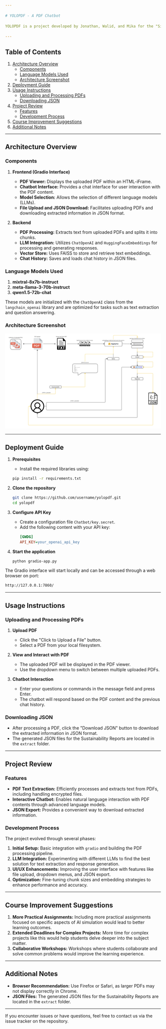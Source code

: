 ```yaml
---

# YOLOPDF - A PDF Chatbot

YOLOPDF is a project developed by Jonathan, Walid, and Mika for the "Simulation of AI Agents" class. This project demonstrates how AI can interact with PDF documents, extract relevant information, and facilitate user interaction through a chatbot interface.

---
```


## Table of Contents

1. [Architecture Overview](#architecture-overview)
   - [Components](#components)
   - [Language Models Used](#language-models-used)
   - [Architecture Screenshot](#architecture-screenshot)
2. [Deployment Guide](#deployment-guide)
3. [Usage Instructions](#usage-instructions)
   - [Uploading and Processing PDFs](#uploading-and-processing-pdfs)
   - [Downloading JSON](#downloading-json)
4. [Project Review](#project-review)
   - [Features](#features)
   - [Development Process](#development-process)
5. [Course Improvement Suggestions](#course-improvement-suggestions)
6. [Additional Notes](#additional-notes)

---

## Architecture Overview

### Components

1. **Frontend (Gradio Interface)**
   - **PDF Viewer:** Displays the uploaded PDF within an HTML-iFrame.
   - **Chatbot Interface:** Provides a chat interface for user interaction with the PDF content.
   - **Model Selection:** Allows the selection of different language models (LLMs).
   - **File Upload and JSON Download:** Facilitates uploading PDFs and downloading extracted information in JSON format.

2. **Backend**
   - **PDF Processing:** Extracts text from uploaded PDFs and splits it into chunks.
   - **LLM Integration:** Utilizes `ChatOpenAI` and `HuggingFaceEmbeddings` for processing and generating responses.
   - **Vector Store:** Uses FAISS to store and retrieve text embeddings.
   - **Chat History:** Saves and loads chat history in JSON files.

### Language Models Used

1. **mixtral-8x7b-instruct**
2. **meta-llama-3-70b-instruct**
3. **qwen1.5-72b-chat**

These models are initialized with the `ChatOpenAI` class from the `langchain_openai` library and are optimized for tasks such as text extraction and question answering.

### Architecture Screenshot

![Architecture Screenshot](images/architecture.png)


---

## Deployment Guide

1. **Prerequisites**
   - Install the required libraries using:
   ```bash
   pip install -r requirements.txt
   ```

2. **Clone the repository**
   ```bash
   git clone https://github.com/username/yolopdf.git
   cd yolopdf
   ```

3. **Configure API Key**
   - Create a configuration file `Chatbot/key.secret`.
   - Add the following content with your API key:
     ```ini
     [GWDG]
     API_KEY=your_openai_api_key
     ```

4. **Start the application**
   ```bash
   python gradio-app.py
   ```


The Gradio interface will start locally and can be accessed through a web browser on port:

```bash
http://127.0.0.1:7860/
```

---

## Usage Instructions

### Uploading and Processing PDFs

1. **Upload PDF**
   - Click the "Click to Upload a File" button.
   - Select a PDF from your local filesystem.

2. **View and Interact with PDF**
   - The uploaded PDF will be displayed in the PDF viewer.
   - Use the dropdown menu to switch between multiple uploaded PDFs.

3. **Chatbot Interaction**
   - Enter your questions or commands in the message field and press Enter.
   - The chatbot will respond based on the PDF content and the previous chat history.

### Downloading JSON

- After processing a PDF, click the "Download JSON" button to download the extracted information in JSON format.
- The generated JSON files for the Sustainability Reports are located in the `extract` folder.

---

## Project Review

### Features

- **PDF Text Extraction:** Efficiently processes and extracts text from PDFs, including handling encrypted files.
- **Interactive Chatbot:** Enables natural language interaction with PDF contents through advanced language models.
- **JSON Export:** Provides a convenient way to download extracted information.

### Development Process

The project evolved through several phases:

1. **Initial Setup:** Basic integration with `gradio` and building the PDF processing pipeline.
2. **LLM Integration:** Experimenting with different LLMs to find the best solution for text extraction and response generation.
3. **UI/UX Enhancements:** Improving the user interface with features like file upload, dropdown menus, and JSON export.
4. **Optimization:** Fine-tuning chunk sizes and embedding strategies to enhance performance and accuracy.

---

## Course Improvement Suggestions

1. **More Practical Assignments:** Including more practical assignments focused on specific aspects of AI simulation would lead to better learning outcomes.
2. **Extended Deadlines for Complex Projects:** More time for complex projects like this would help students delve deeper into the subject matter.
3. **Collaborative Workshops:** Workshops where students collaborate and solve common problems would improve the learning experience.

---

## Additional Notes

- **Browser Recommendation:** Use Firefox or Safari, as larger PDFs may not display correctly in Chrome.
- **JSON Files:** The generated JSON files for the Sustainability Reports are located in the `extract` folder.

---

If you encounter issues or have questions, feel free to contact us via the issue tracker on the repository.
